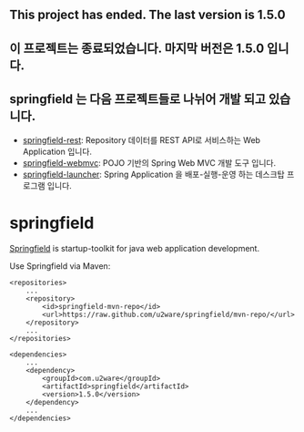 ## This project has ended. The last version is 1.5.0

## 이 프로젝트는 종료되었습니다. 마지막 버전은 1.5.0 입니다.

## springfield 는 다음 프로젝트들로 나뉘어 개발 되고 있습니다.

* [springfield-rest](http://u2ware.github.io/springfield-rest): Repository 데이터를 REST API로 서비스하는 Web Application 입니다.
* [springfield-webmvc](http://u2ware.github.io/springfield-webmvc): POJO 기반의 Spring Web MVC 개발 도구 입니다.
* [springfield-launcher](http://u2ware.github.io/springfield-launcher): Spring Application 을 배포-실행-운영 하는 데스크탑 프로그램 입니다.


springfield
===========

[Springfield](http://u2ware.github.io/springfield) is startup-toolkit for java web application development.


Use Springfield via Maven:

    <repositories>
        ...
        <repository>
            <id>springfield-mvn-repo</id>
            <url>https://raw.github.com/u2ware/springfield/mvn-repo/</url>
        </repository>
        ...
    </repositories>
    
    <dependencies>
        ...
        <dependency>
            <groupId>com.u2ware</groupId>
            <artifactId>springfield</artifactId> 
            <version>1.5.0</version> 
        </dependency>
        ...
    </dependencies>
